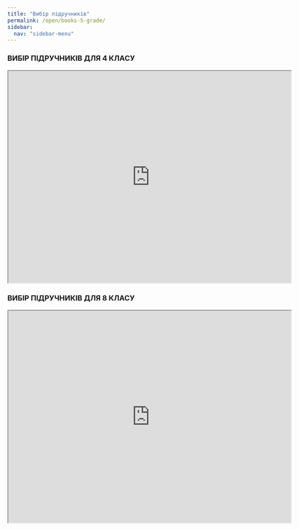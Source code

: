 ```yaml
---
title: "Вибір підручників"
permalink: /open/books-5-grade/
sidebar:
  nav: "sidebar-menu"
---
```

### ВИБІР ПІДРУЧНИКІВ ДЛЯ 4 КЛАСУ

<iframe src="https://drive.google.com/file/d/1QTTZac2XMR5bbPJVTBcIfFLcq4VdJtPn/preview" width="640" height="480"></iframe>

### ВИБІР ПІДРУЧНИКІВ ДЛЯ 8 КЛАСУ

<iframe src="https://drive.google.com/file/d/1Uv5wtw3qAMdIN2yQHcSpOPKDS5JzDOrg/preview" width="640" height="480"></iframe>
